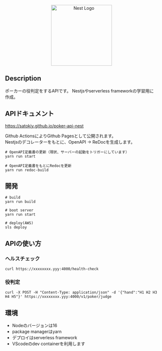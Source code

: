 <p align="center">
  <a href="http://nestjs.com/" target="blank"><img src="https://nestjs.com/img/logo-small.svg" width="200" alt="Nest Logo" /></a>
</p>

[circleci-image]: https://img.shields.io/circleci/build/github/nestjs/nest/master?token=abc123def456
[circleci-url]: https://circleci.com/gh/nestjs/nest



## Description
ポーカーの役判定をするAPIです。
Nestjsやserverless frameworkの学習用に作成。

## APIドキュメント
https://satokiy.github.io/poker-api-nest

Github ActionsによりGithub Pagesとして公開されます。  
Nestjsのデコレーターをもとに、OpenAPI -> ReDocを生成します。  
```
# OpenAPI定義書の更新（現状、サーバーの起動をトリガーにしています）
yarn run start
```
```
# OpenAPI定義書をもとにRedocを更新
yarn run redoc-build
```
## 開発
```
# build
yarn run build
```
```
# boot server
yarn run start
```

```
# deploy(AWS)
sls deploy
```
## APIの使い方
### ヘルスチェック
```
curl https://xxxxxxxx.yyy:4000/health-check
```
### 役判定
```
curl -X POST -H "Content-Type: application/json" -d '{"hand":"H1 H2 H3 H4 H5"}' https://xxxxxxxx.yyy:4000/v1/poker/judge
```

## 環境
- Nodeのバージョンは16
- package managerはyarn
- デプロイはserverless framework
- VScodeのdev containerを利用します
